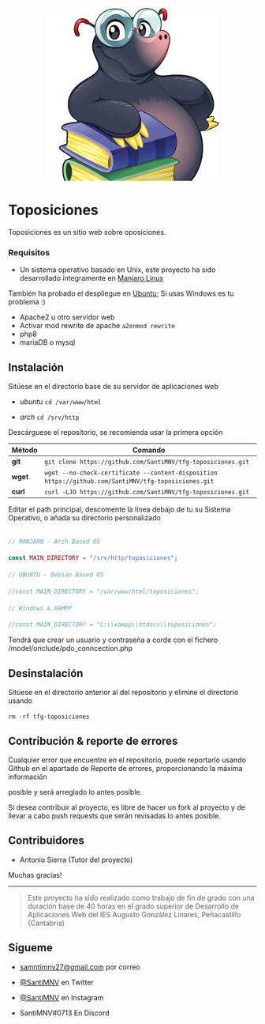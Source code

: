 <p align="center"><img src="https://github.com/SantiMNV/tfg-toposiciones/blob/main/view/media/images/company/fototopo350-no-fondo.jpg" alt="Toposiciones"></p>

# Toposiciones 

Toposiciones es un sitio web sobre oposiciones.

### Requisitos

- Un sistema operativo basado en Unix, este proyecto ha sido desarrollado íntegramente en [Manjaro Linux](https://manjaro.org/)

También ha probado el despliegue en [Ubuntu](https://ubuntu.com); Si usas Windows es tu problema :)

- Apache2 u otro servidor web
- Activar mod rewrite de apache `a2enmod rewrite`
- php8
- mariaDB o mysql

## Instalación

Sitúese en el directorio base de su servidor de aplicaciones web

  - *ubuntu* `cd /var/www/html`

  - *arch* `cd /srv/http` 

Descárguese el repositorio, se recomienda usar la primera opción

| Método   | Comando                                                                                              |
|----------|------------------------------------------------------------------------------------------------------|
| **git**  | `git clone https://github.com/SantiMNV/tfg-toposiciones.git`                                         |
| **wget** | `wget --no-check-certificate --content-disposition https://github.com/SantiMNV/tfg-toposiciones.git` |
| **curl** | `curl -LJO https://github.com/SantiMNV/tfg-toposiciones.git`                                         |



Editar el path principal, descomente la línea debajo de tu su Sistema Operativo, o añada su directorio personalizado

```php

// MANJARO - Arch Based OS

const MAIN_DIRECTORY = "/srv/http/toposiciones";

// UBUNTU - Debian Based OS

//const MAIN_DIRECTORY = "/var/www/html/toposiciones";

// Windows & XAMPP

//const MAIN_DIRECTORY = "C:\\xampp\\htdocs\\toposiciones";

```

Tendrá que crear un usuario y contraseña a corde con el fichero /model/onclude/pdo_conncection.php
 

## Desinstalación

Sitúese en el directorio anterior al del repositorio y elimine el directorio usando

  `rm -rf tfg-toposiciones`

## Contribución & reporte de errores

  Cualquier error que encuentre en el repositorio, puede reportarlo usando Github en el apartado de Reporte de errores, proporcionando la máxima información

  posible y será arreglado lo antes posible.

 

  Si desea contribuir al proyecto, es libre de hacer un fork al proyecto y de llevar a cabo push requests que serán revisadas lo antes posible.

## Contribuidores

- Antonio Sierra (Tutor del proyecto)

 

Muchas gracias!
* * * 
 
>Este proyecto ha sido realizado como trabajo de fin de grado con una duración base de 40 horas en el grado superior de Desarrollo de Aplicaciones Web del IES Augusto González Linares, Peñacastillo (Cantabria)


## Sígueme

- samntimnv27@gmail.com por correo

- [@SantiMNV](https://twitter.com/SantiMNV) en Twitter

- [@SantiMNV](https://www.instagram.com/sanitmnv/) en Instagram

- SantiMNV#0713 En Discord